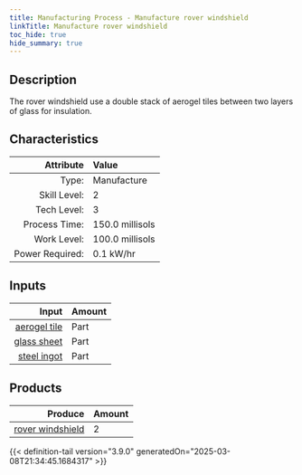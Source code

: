 ```yaml
---
title: Manufacturing Process - Manufacture rover windshield
linkTitle: Manufacture rover windshield
toc_hide: true
hide_summary: true
---
```

<!-- This is generated by the MarsSim HelpGenertor, do not edit. -->

## Description
 The rover windshield use a double stack of aerogel tiles between two layers &#10;&#9;&#9;of glass for insulation. 

## Characteristics

| Attribute      | Value |
|--------:|:------|
|Type:|Manufacture|
|Skill Level:|2|
|Tech Level:|3|
|Process Time:|150.0 millisols|
|Work Level:|100.0 millisols|
|Power Required:|0.1 kW/hr|

## Inputs

| Input      | Amount |
|--------:|:------|
|[aerogel tile](/docs/definitions/part/aerogel-tile)|Part|8|
|[glass sheet](/docs/definitions/part/glass-sheet)|Part|2|
|[steel ingot](/docs/definitions/part/steel-ingot)|Part|1|

## Products


| Produce      | Amount |
|--------:|:------|
|[rover windshield](/docs/definitions/part/rover-windshield)|2|



{{< definition-tail version="3.9.0" generatedOn="2025-03-08T21:34:45.1684317" >}}




